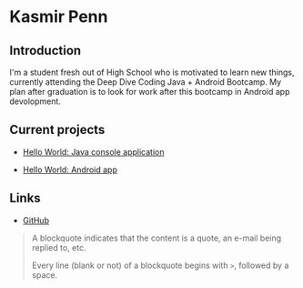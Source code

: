 # Kasmir Penn
    
## Introduction
    
I'm a student fresh out of High School who is motivated to learn new things, currently
attending the Deep Dive Coding Java + Android Bootcamp. My plan after graduation is to 
look for work after this bootcamp in Android app devolopment.
	
## Current projects

* [Hello World: Java console application](https://github.com/Kazpenn/hello-world-java)
      
* [Hello World: Android app](https://github.com/Kazpenn/hello-world)
 
## Links

 * [GitHub](https://github.com/Kazpenn)

> A blockquote indicates that the content is a quote, an e-mail being replied to, etc.
> 
> Every line (blank or not) of a blockquote begins with `>`, followed by a space.